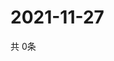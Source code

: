 # 2021-11-27
  共 0条

  <!-- BEGIN -->
  <!-- 最后更新时间Sat Nov 27 2021 18:03:52 GMT+0000 (Coordinated Universal Time) -->
  
  <!-- END -->
  
  